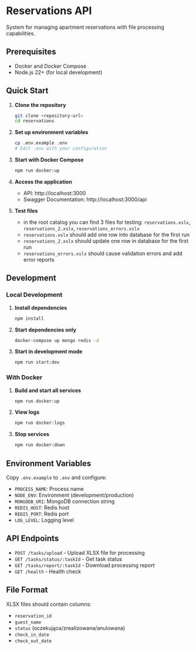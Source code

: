 # Reservations API

System for managing apartment reservations with file processing capabilities.

## Prerequisites

- Docker and Docker Compose
- Node.js 22+ (for local development)

## Quick Start

1. **Clone the repository**
   ```bash
   git clone <repository-url>
   cd reservations
   ```

2. **Set up environment variables**
   ```bash
   cp .env.example .env
   # Edit .env with your configuration
   ```

3. **Start with Docker Compose**
   ```bash
   npm run docker:up
   ```

4. **Access the application**
    - API: http://localhost:3000
    - Swagger Documentation: http://localhost:3000/api

4. **Test files**
   - in the root catalog you can find 3 files for testing: `reservations.xslx`, `reservations_2.xslx`, `reservations_errors.xslx`
   - `reservations.xslx` should add one row into database for the first run
   - `reservations_2.xslx` should update one row in database for the first run
   - `reservations_errors.xslx` should cause validation errors and add error reports

## Development

### Local Development
1. **Install dependencies**
   ```bash
   npm install
   ```
2. **Start dependencies only**
   ```bash
   docker-compose up mongo redis -d
   ```

3. **Start in development mode**
   ```bash
   npm run start:dev
   ```

### With Docker
1. **Build and start all services**
   ```bash
   npm run docker:up
   ```
2. **View logs**
   ```bash
   npm run docker:logs
   ```

3. **Stop services**
   ```bash
   npm run docker:down
   ```

## Environment Variables

Copy `.env.example` to `.env` and configure:

- `PROCESS_NAME`: Process name
- `NODE_ENV`: Environment (development/production)
- `MONGODB_URI`: MongoDB connection string
- `REDIS_HOST`: Redis host
- `REDIS_PORT`: Redis port
- `LOG_LEVEL`: Logging level

## API Endpoints

- `POST /tasks/upload` - Upload XLSX file for processing
- `GET /tasks/status/:taskId` - Get task status
- `GET /tasks/report/:taskId` - Download processing report
- `GET /health` - Health check

## File Format

XLSX files should contain columns:
- `reservation_id`
- `guest_name`
- `status` (oczekująca/zrealizowana/anulowana)
- `check_in_date`
- `check_out_date`